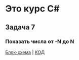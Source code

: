 
# Это курc C#

## Задача 7
### Показать числа от -N до N

[Блок-схема](Exp01/digram.drawio.png) | [КОД](Exp01/Program.cs)
